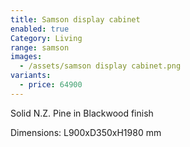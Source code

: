 ```yaml
---
title: Samson display cabinet
enabled: true
Category: Living
range: samson
images:
  - /assets/samson display cabinet.png
variants:
  - price: 64900
---
```

Solid N.Z. Pine in Blackwood finish

Dimensions:
L900xD350xH1980 mm